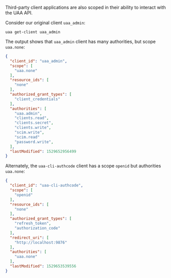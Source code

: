Third-party client applications are also scoped in their ability to interact with the UAA API.

Consider our original client `uaa_admin`:

```
uaa get-client uaa_admin
```

The output shows that `uaa_admin` client has many authorities, but scope `uaa.none`:

```json
{
  "client_id": "uaa_admin",
  "scope": [
    "uaa.none"
  ],
  "resource_ids": [
    "none"
  ],
  "authorized_grant_types": [
    "client_credentials"
  ],
  "authorities": [
    "uaa.admin",
    "clients.read",
    "clients.secret",
    "clients.write",
    "scim.write",
    "scim.read"
    "password.write",
  ],
  "lastModified": 1529652956499
}
```

Alternately, the `uaa-cli-authcode` client has a scope `openid` but authorities `uaa.none`:

```json
{
  "client_id": "uaa-cli-authcode",
  "scope": [
    "openid"
  ],
  "resource_ids": [
    "none"
  ],
  "authorized_grant_types": [
    "refresh_token",
    "authorization_code"
  ],
  "redirect_uri": [
    "http://localhost:9876"
  ],
  "authorities": [
    "uaa.none"
  ],
  "lastModified": 1529653539556
}
```